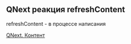 ## QNext реакция refreshContent

refreshContent - в процессе написания





[QNext. Контент](/docs-test/_export/admin/content-about)

